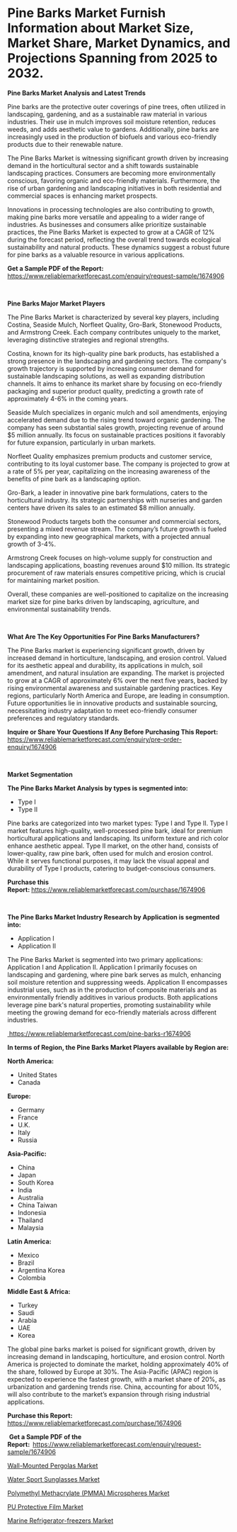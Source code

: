 <p><h1>Pine Barks Market Furnish Information about Market Size, Market Share, Market Dynamics, and Projections Spanning from 2025 to 2032.</h1></p><p><strong>Pine Barks Market Analysis and Latest Trends</strong></p>
<p><p>Pine barks are the protective outer coverings of pine trees, often utilized in landscaping, gardening, and as a sustainable raw material in various industries. Their use in mulch improves soil moisture retention, reduces weeds, and adds aesthetic value to gardens. Additionally, pine barks are increasingly used in the production of biofuels and various eco-friendly products due to their renewable nature.</p><p>The Pine Barks Market is witnessing significant growth driven by increasing demand in the horticultural sector and a shift towards sustainable landscaping practices. Consumers are becoming more environmentally conscious, favoring organic and eco-friendly materials. Furthermore, the rise of urban gardening and landscaping initiatives in both residential and commercial spaces is enhancing market prospects.</p><p>Innovations in processing technologies are also contributing to growth, making pine barks more versatile and appealing to a wider range of industries. As businesses and consumers alike prioritize sustainable practices, the Pine Barks Market is expected to grow at a CAGR of 12% during the forecast period, reflecting the overall trend towards ecological sustainability and natural products. These dynamics suggest a robust future for pine barks as a valuable resource in various applications.</p></p>
<p><strong>Get a Sample PDF of the Report:&nbsp;</strong> <a href="https://www.reliablemarketforecast.com/enquiry/request-sample/1674906?utm_campaign=2130&utm_medium=2&utm_source=Github&utm_content=ia&utm_term=25032025&utm_id=pine-barks">https://www.reliablemarketforecast.com/enquiry/request-sample/1674906</a></p>
<p>&nbsp;</p>
<p><strong>Pine Barks Major Market Players</strong></p>
<p><p>The Pine Barks Market is characterized by several key players, including Costina, Seaside Mulch, Norfleet Quality, Gro-Bark, Stonewood Products, and Armstrong Creek. Each company contributes uniquely to the market, leveraging distinctive strategies and regional strengths.</p><p>Costina, known for its high-quality pine bark products, has established a strong presence in the landscaping and gardening sectors. The company's growth trajectory is supported by increasing consumer demand for sustainable landscaping solutions, as well as expanding distribution channels. It aims to enhance its market share by focusing on eco-friendly packaging and superior product quality, predicting a growth rate of approximately 4-6% in the coming years.</p><p>Seaside Mulch specializes in organic mulch and soil amendments, enjoying accelerated demand due to the rising trend toward organic gardening. The company has seen substantial sales growth, projecting revenue of around $5 million annually. Its focus on sustainable practices positions it favorably for future expansion, particularly in urban markets.</p><p>Norfleet Quality emphasizes premium products and customer service, contributing to its loyal customer base. The company is projected to grow at a rate of 5% per year, capitalizing on the increasing awareness of the benefits of pine bark as a landscaping option.</p><p>Gro-Bark, a leader in innovative pine bark formulations, caters to the horticultural industry. Its strategic partnerships with nurseries and garden centers have driven its sales to an estimated $8 million annually.</p><p>Stonewood Products targets both the consumer and commercial sectors, presenting a mixed revenue stream. The company’s future growth is fueled by expanding into new geographical markets, with a projected annual growth of 3-4%. </p><p>Armstrong Creek focuses on high-volume supply for construction and landscaping applications, boasting revenues around $10 million. Its strategic procurement of raw materials ensures competitive pricing, which is crucial for maintaining market position.</p><p>Overall, these companies are well-positioned to capitalize on the increasing market size for pine barks driven by landscaping, agriculture, and environmental sustainability trends.</p></p>
<p>&nbsp;</p>
<p><strong>What Are The Key Opportunities For Pine Barks Manufacturers?</strong></p>
<p><p>The Pine Barks market is experiencing significant growth, driven by increased demand in horticulture, landscaping, and erosion control. Valued for its aesthetic appeal and durability, its applications in mulch, soil amendment, and natural insulation are expanding. The market is projected to grow at a CAGR of approximately 6% over the next five years, backed by rising environmental awareness and sustainable gardening practices. Key regions, particularly North America and Europe, are leading in consumption. Future opportunities lie in innovative products and sustainable sourcing, necessitating industry adaptation to meet eco-friendly consumer preferences and regulatory standards.</p></p>
<p><strong>Inquire or Share Your Questions If Any Before Purchasing This Report:</strong> <a href="https://www.reliablemarketforecast.com/enquiry/pre-order-enquiry/1674906?utm_campaign=2130&utm_medium=2&utm_source=Github&utm_content=ia&utm_term=25032025&utm_id=pine-barks">https://www.reliablemarketforecast.com/enquiry/pre-order-enquiry/1674906</a></p>
<p>&nbsp;</p>
<p><strong>Market Segmentation</strong></p>
<p><strong>The Pine Barks Market Analysis by types is segmented into:</strong></p>
<p><ul><li>Type I</li><li>Type II</li></ul></p>
<p><p>Pine barks are categorized into two market types: Type I and Type II. Type I market features high-quality, well-processed pine bark, ideal for premium horticultural applications and landscaping. Its uniform texture and rich color enhance aesthetic appeal. Type II market, on the other hand, consists of lower-quality, raw pine bark, often used for mulch and erosion control. While it serves functional purposes, it may lack the visual appeal and durability of Type I products, catering to budget-conscious consumers.</p></p>
<p><strong>Purchase this Report:&nbsp;</strong><a href="https://www.reliablemarketforecast.com/purchase/1674906?utm_campaign=2130&utm_medium=2&utm_source=Github&utm_content=ia&utm_term=25032025&utm_id=pine-barks">https://www.reliablemarketforecast.com/purchase/1674906</a></p>
<p>&nbsp;</p>
<p><strong>The Pine Barks Market Industry Research by Application is segmented into:</strong></p>
<p><ul><li>Application I</li><li>Application II</li></ul></p>
<p><p>The Pine Barks Market is segmented into two primary applications: Application I and Application II. Application I primarily focuses on landscaping and gardening, where pine bark serves as mulch, enhancing soil moisture retention and suppressing weeds. Application II encompasses industrial uses, such as in the production of composite materials and as environmentally friendly additives in various products. Both applications leverage pine bark's natural properties, promoting sustainability while meeting the growing demand for eco-friendly materials across different industries.</p></p>
<p><a href="https://www.reliablemarketforecast.com/pine-barks-r1674906?utm_campaign=2130&utm_medium=2&utm_source=Github&utm_content=ia&utm_term=25032025&utm_id=pine-barks">&nbsp;https://www.reliablemarketforecast.com/pine-barks-r1674906</a></p>
<p><strong>In terms of Region, the Pine Barks Market Players available by Region are:</strong></p>
<p>
    <p> <strong> North America: </strong>
        <ul>
            <li>United States</li>
            <li>Canada</li>
        </ul>
        </p> 
    <p> <strong> Europe: </strong>
        <ul>
            <li>Germany</li>
            <li>France</li>
            <li>U.K.</li>
            <li>Italy</li>
            <li>Russia</li>
        </ul>
        </p> 
    <p> <strong> Asia-Pacific: </strong>
        <ul>
            <li>China</li>
            <li>Japan</li>
            <li>South Korea</li>
            <li>India</li>
            <li>Australia</li>
            <li>China Taiwan</li>
            <li>Indonesia</li>
            <li>Thailand</li>
            <li>Malaysia</li>
        </ul>
        </p> 
    <p> <strong> Latin America: </strong>
        <ul>
            <li>Mexico</li>
            <li>Brazil</li>
            <li>Argentina Korea</li>
            <li>Colombia</li>
        </ul>
        </p> 
    <p> <strong> Middle East & Africa: </strong>
        <ul>
            <li>Turkey</li>
            <li>Saudi</li>
            <li>Arabia</li>
            <li>UAE</li>
            <li>Korea</li>
        </ul>
    </p>
    </p>
<p><p>The global pine barks market is poised for significant growth, driven by increasing demand in landscaping, horticulture, and erosion control. North America is projected to dominate the market, holding approximately 40% of the share, followed by Europe at 30%. The Asia-Pacific (APAC) region is expected to experience the fastest growth, with a market share of 20%, as urbanization and gardening trends rise. China, accounting for about 10%, will also contribute to the market’s expansion through rising industrial applications.</p></p>
<p><strong>Purchase this Report: </strong><a href="https://www.reliablemarketforecast.com/purchase/1674906?utm_campaign=2130&utm_medium=2&utm_source=Github&utm_content=ia&utm_term=25032025&utm_id=pine-barks">https://www.reliablemarketforecast.com/purchase/1674906</a></p>
<p>&nbsp;<strong>Get a Sample PDF of the Report:&nbsp;&nbsp;</strong><a href="https://www.reliablemarketforecast.com/enquiry/request-sample/1674906?utm_campaign=2130&utm_medium=2&utm_source=Github&utm_content=ia&utm_term=25032025&utm_id=pine-barks">https://www.reliablemarketforecast.com/enquiry/request-sample/1674906</a></p>
<p><strong></strong></p>
<p><p><a href="https://github.com/phillpfantis/Market-Research-Report-List-1/blob/main/wall-mounted-pergolas-market.md?utm_campaign=2130&utm_medium=2&utm_source=Github&utm_content=ia&utm_term=25032025&utm_id=pine-barks">Wall-Mounted Pergolas Market</a></p><p><a href="https://github.com/casalalimo40/Market-Research-Report-List-1/blob/main/water-sport-sunglasses-market.md?utm_campaign=2130&utm_medium=2&utm_source=Github&utm_content=ia&utm_term=25032025&utm_id=pine-barks">Water Sport Sunglasses Market</a></p><p><a href="https://github.com/stuwinawisa/Market-Research-Report-List-1/blob/main/polymethyl-methacrylate-pmma-microspheres-market.md?utm_campaign=2130&utm_medium=2&utm_source=Github&utm_content=ia&utm_term=25032025&utm_id=pine-barks">Polymethyl Methacrylate (PMMA) Microspheres Market</a></p><p><a href="https://github.com/awwqamet/Market-Research-Report-List-1/blob/main/pu-protective-film-market.md?utm_campaign=2130&utm_medium=2&utm_source=Github&utm_content=ia&utm_term=25032025&utm_id=pine-barks">PU Protective Film Market</a></p><p><a href="https://github.com/asoauoldag3n/Market-Research-Report-List-1/blob/main/marine-refrigerator-freezers-market.md?utm_campaign=2130&utm_medium=2&utm_source=Github&utm_content=ia&utm_term=25032025&utm_id=pine-barks">Marine Refrigerator-freezers Market</a></p></p>